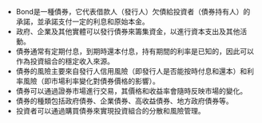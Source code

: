 

- Bond是一種債券，它代表借款人（發行人）欠債給投資者（債券持有人）的承諾，並承諾支付一定的利息和原始本金。
- 政府、企業及其他實體可以發行債券來籌集資金，以進行資本支出及其他活動。
- 債券通常有定期付息，到期時還本付息，持有期間的利率是已知的，因此可以作為投資組合的穩定收入來源。
- 債券的風險主要來自發行人信用風險（即發行人是否能按時付息和還本）和利率風險（即市場利率變化對債券價格的影響）。
- 債券可以通過證券市場進行交易，其價格和收益率會隨時反映市場的變化。
- 債券的種類包括政府債券、企業債券、高收益債券、地方政府債券等。
- 投資者可以通過購買債券來實現投資組合的分散和風險管理。